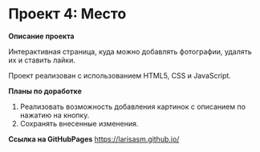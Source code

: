 # Проект 4: Место

**Описание проекта**

Интерактивная страница, куда можно добавлять фотографии, удалять их и ставить лайки.

Проект реализован с использованием HTML5, CSS и JavaScript.

**Планы по доработке**

1. Реализовать возможность добавления картинок с описанием по нажатию на кнопку. 
2. Сохранять внесенные изменения.

**Ссылка на GitHubPages**
https://larisasm.github.io/
